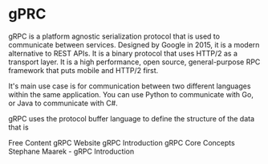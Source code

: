 # gPRC

gRPC is a platform agnostic serialization protocol that is used to communicate between services. Designed by Google in 2015, it is a modern alternative to REST APIs. It is a binary protocol that uses HTTP/2 as a transport layer. It is a high performance, open source, general-purpose RPC framework that puts mobile and HTTP/2 first.

It's main use case is for communication between two different languages within the same application. You can use Python to communicate with Go, or Java to communicate with C#.

gRPC uses the protocol buffer language to define the structure of the data that is

<ResourceGroupTitle>Free Content</ResourceGroupTitle>
<BadgeLink colorScheme='blue' badgeText='Official Website' href='https://grpc.io/'>gRPC Website</BadgeLink>
<BadgeLink colorScheme='blue' badgeText='Official Website' href='https://grpc.io/docs/what-is-grpc/introduction/'>gRPC Introduction</BadgeLink>
<BadgeLink colorScheme='blue' badgeText='Official Website' href='https://grpc.io/docs/what-is-grpc/core-concepts/'>gRPC Core Concepts</BadgeLink>
<BadgeLink badgeText='Watch' href='https://youtu.be/XRXTsQwyZSU'>Stephane Maarek - gRPC Introduction</BadgeLink>